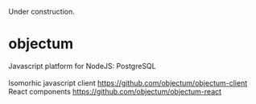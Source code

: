 Under construction.

# objectum
Javascript platform for NodeJS: PostgreSQL</br>
</br>
Isomorhic javascript client https://github.com/objectum/objectum-client</br>
React components https://github.com/objectum/objectum-react</br>


